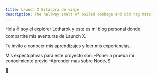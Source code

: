 ```yaml
---
title: Launch X Bitácora de viaje
description: The hallway smelt of boiled cabbage and old rag mats.
---
```


Hola ✌️  soy el explorer Lotharok y este es mi blog personal donde compartiré mis aventuras de Launch X.

Te invito a conocer mis aprendizajes y leer mis experiencias.

Mis expectqativas para este proyecto son:
-Poner a prueba mi conocimiento previo
-Aprender mas sobre NodeJS

🚀
